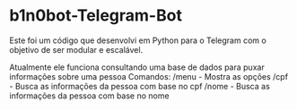 # b1n0bot-Telegram-Bot

Este foi um código que desenvolvi em Python para o Telegram com o objetivo de ser modular e escalável.

Atualmente ele funciona consultando uma base de dados para puxar informações sobre uma pessoa
Comandos:
/menu - Mostra as opções
/cpf <numero> - Busca as informações da pessoa com base no cpf
/nome <nome> - Busca as informações da pessoa com base no nome
